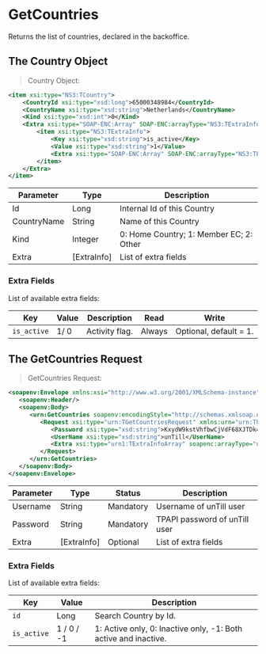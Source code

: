 # GetCountries

Returns the list of countries, declared in the backoffice.

## The Country Object

> Country Object:

```xml
<item xsi:type="NS3:TCountry">
    <CountryId xsi:type="xsd:long">65000348984</CountryId>
    <CountryName xsi:type="xsd:string">Netherlands</CountryName>
    <Kind xsi:type="xsd:int">0</Kind>
    <Extra xsi:type="SOAP-ENC:Array" SOAP-ENC:arrayType="NS3:TExtraInfo[1]">
        <item xsi:type="NS3:TExtraInfo">
            <Key xsi:type="xsd:string">is_active</Key>
            <Value xsi:type="xsd:string">1</Value>
            <Extra xsi:type="SOAP-ENC:Array" SOAP-ENC:arrayType="NS3:TExtraInfo[0]"/>
        </item>
    </Extra>
</item>
```

Parameter | Type | Description
----------| -----| -----------
Id | Long | Internal Id of this Country
CountryName | String | Name of this Country
Kind | Integer | 0: Home Country; 1: Member EC; 2: Other
Extra | [ExtraInfo] | List of extra fields

### Extra Fields

List of available extra fields:

Key | Value | Description | Read | Write
--- | ----- | ----------- | ---- | -----
`is_active` | 1/ 0 | Activity flag. | Always | Optional, default = 1.

## The GetCountries Request

> GetCountries Request:

```xml
<soapenv:Envelope xmlns:xsi="http://www.w3.org/2001/XMLSchema-instance" xmlns:xsd="http://www.w3.org/2001/XMLSchema" xmlns:soapenv="http://schemas.xmlsoap.org/soap/envelope/" xmlns:urn="urn:TPAPIPosIntfU-ITPAPIPOS" xmlns:soapenc="http://schemas.xmlsoap.org/soap/encoding/">
   <soapenv:Header/>
   <soapenv:Body>
      <urn:GetCountries soapenv:encodingStyle="http://schemas.xmlsoap.org/soap/encoding/">
         <Request xsi:type="urn:TGetCountriesRequest" xmlns:urn="urn:TPAPIPosIntfU">
            <Password xsi:type="xsd:string">KxydW9kstVhfbwCjVdF68XJTDk4sKB</Password>
            <UserName xsi:type="xsd:string">unTill</UserName>
            <Extra xsi:type="urn1:TExtraInfoArray" soapenc:arrayType="urn1:TExtraInfo[]" xmlns:urn1="urn:TPAPIPosTypesU"/>
         </Request>
      </urn:GetCountries>
   </soapenv:Body>
</soapenv:Envelope>
```

Parameter | Type | Status | Description
--------- | ---- | ------ | -----------
Username | String | Mandatory | Username of unTill user
Password | String | Mandatory | TPAPI password of unTill user
Extra | [ExtraInfo] | Optional | List of extra fields

### Extra Fields

List of available extra fields:

Key | Value | Description
--- | ----- | -----------
`id` | Long | Search Country by Id.
`is_active` | 1 / 0 / -1 | 1: Active only, 0: Inactive only, -1: Both active and inactive.
